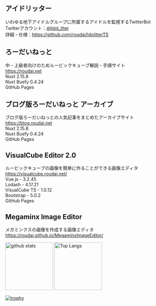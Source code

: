 ## アイドリッター
いわゆる地下アイドルグループに所属するアイドルを監視するTwitterBot  
Twitterアカウント：[@Idol_itter](https://twitter.com/Idol_itter)  
詳細・仕様：https://github.com/roudai/IdolitterTS  

## ろーだいねっと
中・上級者向けのためルービックキューブ解説・手順サイト  
https://roudai.net  
Nuxt 2.15.8  
Nuxt Buefy 0.4.24  
GitHub Pages  

## ブログ版ろーだいねっと アーカイブ
ブログ版ろーだいねっとの人気記事をまとめたアーカイブサイト  
https://blog.roudai.net  
Nuxt 2.15.8  
Nuxt Buefy 0.4.24  
GitHub Pages

## VisualCube Editor 2.0
ルービックキューブの画像を簡単に作ることができる画像エディタ  
https://visualcube.roudai.net/  
Vue.js - 3.2.45  
Lodash - 4.17.21  
VisualCube TS - 1.0.12  
Bootstrap - 5.0.2  
GitHub Pages

## Megaminx Image Editor
メガミンクスの画像を作成する画像エディタ  
https://roudai.github.io/MegaminxImageEditor/

<p align="left"> 
  <img alt="github stats" height="150px" src="https://github-readme-stats.vercel.app/api?username=roudai&theme=onedark&show_icons=ture" />
  <img alt="Top Langs" height="150px" src="https://github-readme-stats.vercel.app/api/top-langs/?username=roudai&layout=compact&show_icons=true&theme=onedark" />
</p>

[![trophy](https://github-profile-trophy.vercel.app/?username=roudai)](https://github.com/ryo-ma/github-profile-trophy)

